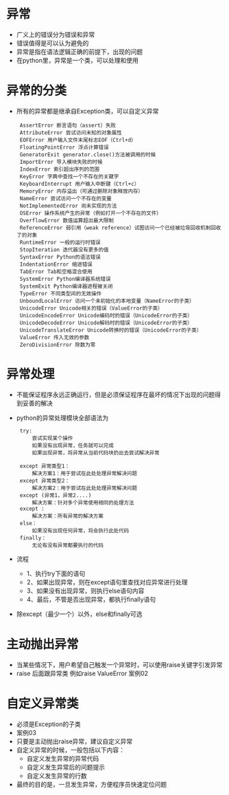 # 异常
 - 广义上的错误分为错误和异常
 - 错误值得是可以认为避免的
 - 异常是指在语法逻辑正确的前提下，出现的问题
 - 在python里，异常是一个类，可以处理和使用
 
# 异常的分类
 - 所有的异常都是继承自Exception类，可以自定义异常
    
        AssertError 断言语句（assert）失败
        AttributeError 尝试访问未知的对象属性
        EOFError 用户输入文件末尾标志EOF（Ctrl+d）
        FloatingPointError 浮点计算错误
        GeneratorExit generator.close()方法被调用的时候
        ImportError 导入模块失败的时候
        IndexError 索引超出序列的范围
        KeyError 字典中查找一个不存在的关键字
        KeyboardInterrupt 用户输入中断键（Ctrl+c）
        MemoryError 内存溢出（可通过删除对象释放内存）
        NameError 尝试访问一个不存在的变量
        NotImplementedError 尚未实现的方法
        OSError 操作系统产生的异常（例如打开一个不存在的文件）
        OverflowError 数值运算超出最大限制
        ReferenceError 弱引用（weak reference）试图访问一个已经被垃圾回收机制回收了的对象
        RuntimeError 一般的运行时错误
        StopIteration 迭代器没有更多的值
        SyntaxError Python的语法错误
        IndentationError 缩进错误
        TabError Tab和空格混合使用
        SystemError Python编译器系统错误
        SystemExit Python编译器进程被关闭
        TypeError 不同类型间的无效操作
        UnboundLocalError 访问一个未初始化的本地变量（NameError的子类）
        UnicodeError Unicode相关的错误（ValueError的子类）
        UnicodeEncodeError Unicode编码时的错误（UnicodeError的子类）
        UnicodeDecodeError Unicode解码时的错误（UnicodeError的子类）
        UnicodeTranslateError Unicode转换时的错误（UnicodeError的子类）
        ValueError 传入无效的参数
        ZeroDivisionError 除数为零
        
# 异常处理
 - 不能保证程序永远正确运行，但是必须保证程序在最坏的情况下出现的问题得到妥善的解决
 - python的异常处理模块全部语法为
        
        
        try:
            尝试实现某个操作
            如果没有出现异常，任务就可以完成
            如果出现异常，将异常从当前代码块扔出去尝试解决异常
            
        except 异常类型1：
            解决方案1：用于尝试在此处处理异常解决问题
        except 异常类型2：
            解决方案2：用于尝试在此处处理异常解决问题
        except (异常1，异常2....)
            解决方案：针对多个异常使用相同的处理方法
        except :
            解决方案：所有异常的解决方案
        else：
            如果没有出现任何异常，将会执行此处代码
        finally：
            无论有没有异常都要执行的代码
            
 - 流程
    - 1、执行try下面的语句
    - 2、如果出现异常，则在except语句里查找对应异常进行处理
    - 3、如果没有出现异常，则执行else语句内容
    - 4、最后，不管是否出现异常，都执行finally语句
 - 除except（最少一个）以外，else和finally可选  
 
# 主动抛出异常 
 - 当某些情况下，用户希望自己触发一个异常时，可以使用raise关键字引发异常
 - raise 后面跟异常类 例如raise ValueError  案例02
 
# 自定义异常类
 - 必须是Exception的子类
 - 案例03
 - 只要是主动抛出raise异常，建议自定义异常
 - 自定义异常的时候，一般包括以下内容：
    - 自定义发生异常的异常代码
    - 自定义发生异常后的问题提示
    - 自定义发生异常的行数
 - 最终的目的是，一旦发生异常，方便程序员快速定位问题
 
 